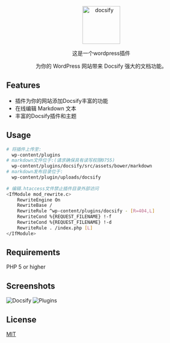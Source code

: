 <p align="center">
  <a href="https://www.shiguangxiaotou.com/docsify">
    <img alt="docsify" src="https://www.shiguangxiaotou.com/favicon.ico" height="100px">
  </a>
</p>

<p align="center">
  这是一个wordpress插件
</p>
<p align="center">
  为你的 WordPress 网站带来 Docsify 强大的文档功能。
</p>

## Features

- 插件为你的网站添加Docsify丰富的功能
- 在线编辑 Markdown 文本
- 丰富的Docsify插件和主题

## Usage

```bash
# 将插件上传至:
  wp-content/plugins
# markdown文件位于:(请求确保具有读写权限0755)
  wp-content/plugins/docsify/src/assets/bower/markdown 
# markdown发布目录位于:
  wp-content/plugin/uploads/docsify
  
# 编辑.htaccess文件禁止插件目录外部访问
<IfModule mod_rewrite.c>
	RewriteEngine On
	RewriteBase /
	RewriteRule ^wp-content/plugins/docsify - [R=404,L]
	RewriteCond %{REQUEST_FILENAME} !-f
	RewriteCond %{REQUEST_FILENAME} !-d
	RewriteRule . /index.php [L]
</IfModule>    
```


## Requirements

PHP 5 or higher

## Screenshots

![Docsify](https://www.shiguangxiaotou.com/wp-content/uploads/2024/01/截屏2024-01-14-22.07.04.png)
![Plugins](https://www.shiguangxiaotou.com/wp-content/uploads/2024/01/截屏2024-01-14-22.09.39.png)

## License

[MIT](LICENSE)
